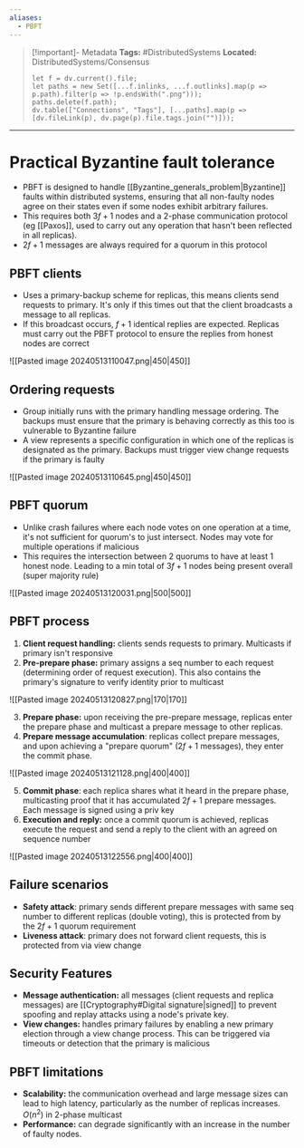 ```yaml
---
aliases:
  - PBFT
---
```


> [!important]- Metadata
> **Tags:** #DistributedSystems 
> **Located:** DistributedSystems/Consensus
> ```dataviewjs
> let f = dv.current().file;
> let paths = new Set([...f.inlinks, ...f.outlinks].map(p => p.path).filter(p => !p.endsWith(".png")));
> paths.delete(f.path);
> dv.table(["Connections", "Tags"], [...paths].map(p => [dv.fileLink(p), dv.page(p).file.tags.join("")]));
> ```

___
# Practical Byzantine fault tolerance
- PBFT is designed to handle [[Byzantine_generals_problem|Byzantine]] faults within distributed systems, ensuring that all non-faulty nodes agree on their states even if some nodes exhibit arbitrary failures.
- This requires both $3f +1$ nodes and a 2-phase communication protocol (eg [[Paxos]], used to carry out any operation that hasn't been reflected in all replicas). 
- $2f+1$ messages are always required for a quorum in this protocol 
## PBFT clients
- Uses a primary-backup scheme for replicas, this means clients send requests to primary. It's only if this times out that the client broadcasts a message to all replicas.
- If this broadcast occurs, $f+1$ identical replies are expected. Replicas must carry out the PBFT protocol to ensure the replies from honest nodes are correct 

![[Pasted image 20240513110047.png|450|450]]

## Ordering requests
- Group initially runs with the primary handling message ordering. The backups must ensure that the primary is behaving correctly as this too is vulnerable to Byzantine failure 
- A view represents a specific configuration in which one of the replicas is designated as the primary. Backups must trigger view change requests if the primary is faulty


![[Pasted image 20240513110645.png|450|450]]

## PBFT quorum
- Unlike crash failures where each node votes on one operation at a time, it's not sufficient for quorum's to just intersect. Nodes may vote for multiple operations if malicious 
- This requires the intersection between 2 quorums to have at least 1 honest node. Leading to a min total of $3f+1$ nodes being present overall (super majority rule)

![[Pasted image 20240513120031.png|500|500]]
## PBFT process
1. **Client request handling:** clients sends requests to primary. Multicasts if primary isn't responsive
2. **Pre-prepare phase:** primary assigns a seq number to each request (determining order of request execution). This also contains the primary's signature to verify identity prior to multicast

![[Pasted image 20240513120827.png|170|170]]

3. **Prepare phase:** upon receiving the pre-prepare message, replicas enter the prepare phase and multicast a prepare message to other replicas.
4. **Prepare message accumulation**: replicas collect prepare messages, and upon achieving a "prepare quorum" ($2f+1$ messages), they enter the commit phase.


![[Pasted image 20240513121128.png|400|400]]

5. **Commit phase**: each replica shares what it heard in the prepare phase, multicasting proof that it has accumulated $2f+1$ prepare messages. Each message is signed using a priv key
2. **Execution and reply:** once a commit quorum is achieved, replicas execute the request and send a reply to the client with an agreed on sequence number

![[Pasted image 20240513122556.png|400|400]]


## Failure scenarios 
- **Safety attack**: primary sends different prepare messages with same seq number to different replicas (double voting), this is protected from by the $2f+1$ quorum requirement
- **Liveness attack**: primary does not forward client requests, this is protected from via view change


## Security Features
- **Message authentication:** all messages (client requests and replica messages) are [[Cryptography#Digital signature|signed]]  to prevent spoofing and replay attacks using a node's private key.
- **View changes:** handles primary failures by enabling a new primary election through a view change process. This can be triggered via timeouts or detection that the primary is malicious
## PBFT limitations
- **Scalability:** the communication overhead and large message sizes can lead to high latency, particularly as the number of replicas increases. $O(n^2)$ in 2-phase multicast
- **Performance:** can degrade significantly with an increase in the number of faulty nodes.

